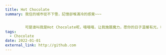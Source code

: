 ```yaml
---
title: Hot Chocolate
summary: 我住的城巿從不下雪，記憶卻堆滿冷的感覺~~~ 


         可是谁叫我是Hot Chocolate呢，嘻嘻嘻，让我施展魔力，愿你的日子温暖有光，咖啡醇厚有香...
tags:
  - Chocolate
date: 2022-01-01
external_link: http://github.com
---
```

